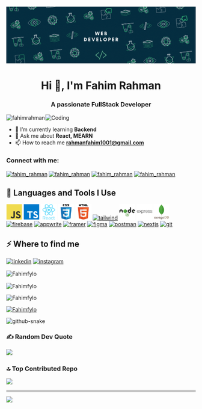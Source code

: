 ![MasterHead](/banner.gif)

<h1 align="center">Hi 👋, I'm Fahim Rahman</h1>
<h3 align="center">A passionate FullStack Developer</h3>

<img align="right" alt="Coding" width="400" src="https://cdn.dribbble.com/users/1162077/screenshots/3848914/programmer.gif">

<p align="left"> <img src="https://komarev.com/ghpvc/?username=fahimrahman&label=Profile%20views&color=0e75b6&style=flat" alt="fahimrahman" /> </p>

- 🌱 I’m currently learning **Backend**
- 💬 Ask me about **React, MEARN**
- 📫 How to reach me **rahmanfahim1001@gmail.com**

<h3 align="left">Connect with me:</h3>
<p align="left">
<a href="https://www.linkedin.com/in/rahman-fahim-b61242343" target="blank"><img align="center" src="https://raw.githubusercontent.com/rahuldkjain/github-profile-readme-generator/master/src/images/icons/Social/linked-in-alt.svg" alt="fahim_rahman" height="30" width="40" /></a>
<a href="https://www.instagram.com/fahim_rahman23" target="blank"><img align="center" src="https://raw.githubusercontent.com/rahuldkjain/github-profile-readme-generator/master/src/images/icons/Social/instagram.svg" alt="fahim_rahman" height="30" width="40" /></a>
<a href="https://leetcode.com/u/fahim_rahman" target="blank"><img align="center" src="https://upload.wikimedia.org/wikipedia/commons/1/19/LeetCode_logo_black.png" alt="fahim_rahman" height="30" width="40" /></a>
<a href="https://www.facebook.com/sakib.infinity.5" target="blank"><img align="center" src="https://upload.wikimedia.org/wikipedia/commons/5/51/Facebook_f_logo_%282019%29.svg" alt="fahim_rahman" height="30" width="40" /></a>
</p>

<h2>🚀 Languages and Tools I Use</h2>
<p>
  <a target="_blank" href="https://raw.githubusercontent.com/devicons/devicon/master/icons/javascript/javascript-original.svg" style="display: inline-block;"><img src="https://raw.githubusercontent.com/devicons/devicon/master/icons/javascript/javascript-original.svg" alt="javascript" width="42" height="42" /></a>
  <a target="_blank" href="https://raw.githubusercontent.com/devicons/devicon/master/icons/typescript/typescript-original.svg" style="display: inline-block;"><img src="https://raw.githubusercontent.com/devicons/devicon/master/icons/typescript/typescript-original.svg" alt="typescript" width="42" height="42" /></a>
  <a target="_blank" href="https://raw.githubusercontent.com/devicons/devicon/master/icons/react/react-original-wordmark.svg" style="display: inline-block;"><img src="https://raw.githubusercontent.com/devicons/devicon/master/icons/react/react-original-wordmark.svg" alt="react" width="42" height="42" /></a>
  <a target="_blank" href="https://raw.githubusercontent.com/devicons/devicon/master/icons/css3/css3-original-wordmark.svg" style="display: inline-block;"><img src="https://raw.githubusercontent.com/devicons/devicon/master/icons/css3/css3-original-wordmark.svg" alt="css3" width="42" height="42" /></a>
  <a target="_blank" href="https://raw.githubusercontent.com/devicons/devicon/master/icons/html5/html5-original-wordmark.svg" style="display: inline-block;"><img src="https://raw.githubusercontent.com/devicons/devicon/master/icons/html5/html5-original-wordmark.svg" alt="html5" width="42" height="42" /></a>
  <a target="_blank" href="https://www.vectorlogo.zone/logos/tailwindcss/tailwindcss-icon.svg" style="display: inline-block;"><img src="https://www.vectorlogo.zone/logos/tailwindcss/tailwindcss-icon.svg" alt="tailwind" width="42" height="42" /></a>
  <a target="_blank" href="https://raw.githubusercontent.com/devicons/devicon/master/icons/nodejs/nodejs-original-wordmark.svg" style="display: inline-block;"><img src="https://raw.githubusercontent.com/devicons/devicon/master/icons/nodejs/nodejs-original-wordmark.svg" alt="nodejs" width="42" height="42" /></a>
  <a target="_blank" href="https://raw.githubusercontent.com/devicons/devicon/master/icons/express/express-original-wordmark.svg" style="display: inline-block;"><img src="https://raw.githubusercontent.com/devicons/devicon/master/icons/express/express-original-wordmark.svg" alt="express" width="42" height="42" /></a>
  <a target="_blank" href="https://raw.githubusercontent.com/devicons/devicon/master/icons/mongodb/mongodb-original-wordmark.svg" style="display: inline-block;"><img src="https://raw.githubusercontent.com/devicons/devicon/master/icons/mongodb/mongodb-original-wordmark.svg" alt="mongodb" width="42" height="42" /></a>
  <a target="_blank" href="https://www.vectorlogo.zone/logos/firebase/firebase-icon.svg" style="display: inline-block;"><img src="https://www.vectorlogo.zone/logos/firebase/firebase-icon.svg" alt="firebase" width="42" height="42" /></a>
  <a target="_blank" href="https://www.vectorlogo.zone/logos/appwriteio/appwriteio-icon.svg" style="display: inline-block;"><img src="https://www.vectorlogo.zone/logos/appwriteio/appwriteio-icon.svg" alt="appwrite" width="42" height="42" /></a>
  <a target="_blank" href="https://www.vectorlogo.zone/logos/framer/framer-icon.svg" style="display: inline-block;"><img src="https://www.vectorlogo.zone/logos/framer/framer-icon.svg" alt="framer" width="42" height="42" /></a>
  <a target="_blank" href="https://www.vectorlogo.zone/logos/figma/figma-icon.svg" style="display: inline-block;"><img src="https://www.vectorlogo.zone/logos/figma/figma-icon.svg" alt="figma" width="42" height="42" /></a>
  <a target="_blank" href="https://www.vectorlogo.zone/logos/getpostman/getpostman-icon.svg" style="display: inline-block;"><img src="https://www.vectorlogo.zone/logos/getpostman/getpostman-icon.svg" alt="postman" width="42" height="42" /></a>
  <a target="_blank" href="https://cdn.worldvectorlogo.com/logos/nextjs-2.svg" style="display: inline-block;"><img src="https://cdn.worldvectorlogo.com/logos/nextjs-2.svg" alt="nextjs" width="42" height="42" /></a>
  <a target="_blank" href="https://www.vectorlogo.zone/logos/git-scm/git-scm-icon.svg" style="display: inline-block;"><img src="https://www.vectorlogo.zone/logos/git-scm/git-scm-icon.svg" alt="git" width="42" height="42" /></a>
</p>

<h2>⚡️ Where to find me</h2>
<p><a target="_blank" href="https://www.linkedin.com/in/https://www.linkedin.com/in/rahman-fahim-b61242343/" style="display: inline-block;"><img src="https://img.shields.io/badge/linkedin-logo?style=for-the-badge&logo=linkedin&logoColor=white&color=%230a77b6" alt="linkedin" /></a>
<a target="_blank" href="https://www.instagram.com/https://www.instagram.com/fahim_rahman23?utm_source=ig_web_button_share_sheet&igsh=ZDNlZDc0MzIxNw==" style="display: inline-block;"><img src="https://img.shields.io/badge/instagram-logo?style=for-the-badge&logo=instagram&logoColor=white&color=%23F35369" alt="instagram" /></a></p>

<p><img align="center" src="https://github-readme-stats.vercel.app/api?username=Fahimfylo&show_icons=true&locale=en" alt="Fahimfylo" /></p>
<p><img align="center" src="https://github-readme-streak-stats.herokuapp.com/?user=Fahimfylo&" alt="Fahimfylo" /></p>
<p><img src="https://github-readme-stats.vercel.app/api/top-langs?username=Fahimfylo&show_icons=true&locale=en&layout=compact" alt="Fahimfylo" /></p>
<p><a href="https://github.com/ryo-ma/github-profile-trophy"><img src="https://github-profile-trophy.vercel.app/?username=Fahimfylo" alt="Fahimfylo" /></a></p>

<picture>
  <source media="(prefers-color-scheme: dark)" srcset="https://raw.githubusercontent.com/Fahimfylo/Fahimfylo/output/github-snake-dark.svg" />
  <source media="(prefers-color-scheme: light)" srcset="https://raw.githubusercontent.com/Fahimfylo/Fahimfylo/output/github-snake.svg" />
  <img alt="github-snake" src="https://raw.githubusercontent.com/Fahimfylo/Fahimfylo/output/github-snake.svg" />
</picture>

### ✍️ Random Dev Quote

![](https://quotes-github-readme.vercel.app/api?type=horizontal&theme=radical)

### 🔝 Top Contributed Repo

![](https://github-contributor-stats.vercel.app/api?username=Fahimfylo&limit=5&theme=dark&combine_all_yearly_contributions=true)

---

[![](https://visitcount.itsvg.in/api?id=Fahimfylo&icon=0&color=0)](https://visitcount.itsvg.in)
